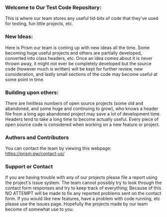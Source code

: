 ### Welcome to Our Test Code Repository:
This is where our team stores any useful tid-bits of code that they've used for testing, fun little projects, etc.

### New Ideas:
Here is Prism our team is coming up with new ideas all the time. Some becoming huge useful projects and others are partially developed, converted into class headers, etc. Once an idea comes about it is never thrown away, it might not ever be completely developed but the source code (however much is written) will be kept for further review, new consideration, and lastly small sections of the code may become useful at some point in time.

### Building upon others:
There are limitless numbers of open source projects (some old and abandoned, and some huge and continuing to grow), who knows a header file from a long ago abandoned project may save a lot of development time. Headers tend to take a long time to become actually useful. Every piece of open source code is considered when working on a new feature or project.

### Authors and Contributors
You can contact the team by viewing this webpage: https://prism.pw/contact-us/

### Support or Contact
If you are having trouble with any of our projects please file a report using the project's issue system. The team cannot possibly try to look through the contact form responses and try to keep track of everything; Because of this NO ATTEMPT will be made to fix any reported problems sent on the contact form. If you would like new features, have a problem with code running, etc please use the issues page. Hopefully the projects made by our team become of somewhat use to you.
